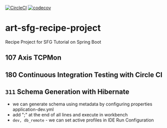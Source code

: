 [![CircleCI](https://circleci.com/gh/artshishkin/art-sfg-recipe-project.svg?style=svg)](https://circleci.com/gh/artshishkin/art-sfg-recipe-project)
[![codecov](https://codecov.io/gh/artshishkin/art-sfg-recipe-project/branch/master/graph/badge.svg)](https://codecov.io/gh/artshishkin/art-sfg-recipe-project)
# art-sfg-recipe-project
Recipe Project for SFG Tutorial on Spring Boot

## 107 Axis TCPMon

## 180 Continuous Integration Testing with Circle CI

## `311` Schema Generation with Hibernate
- we can generate schema using metadata by configuring properties application-dev.yml
- add ";" at the end of all lines and execute in workbench
- `dev, db_remote` - we can set active profiles in IDE Run Configuration


